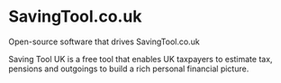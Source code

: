 # SavingTool.co.uk

Open-source software that drives SavingTool.co.uk

Saving Tool UK is a free tool that enables UK taxpayers to estimate tax, pensions and outgoings to build a rich personal financial picture.
